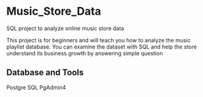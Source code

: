 # Music_Store_Data

SQL project to analyze online music store data

This project is for beginners and will teach you how to analyze the music playlist database. You can examine the dataset with SQL and help the store understand its business growth by answering simple question

  ## Database and Tools

  Postgre SQL
  PgAdmin4
